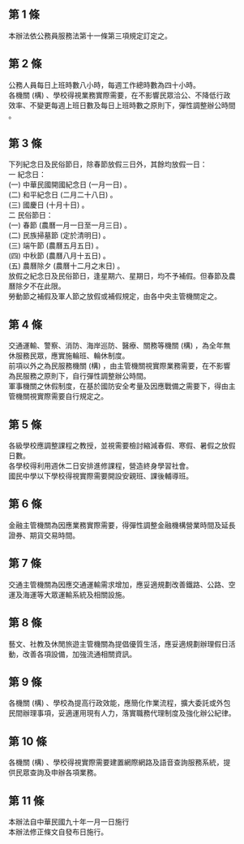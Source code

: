 第 1 條
-------
本辦法依公務員服務法第十一條第三項規定訂定之。

第 2 條
-------
公務人員每日上班時數八小時，每週工作總時數為四十小時。  
各機關 (構) 、學校得視業務實際需要，在不影響民眾洽公、不降低行政  
效率、不變更每週上班日數及每日上班時數之原則下，彈性調整辦公時間  
。

第 3 條
-------
下列紀念日及民俗節日，除春節放假三日外，其餘均放假一日：  
一  紀念日：  
 (一) 中華民國開國紀念日 (一月一日) 。  
 (二) 和平紀念日 (二月二十八日) 。  
 (三) 國慶日 (十月十日) 。  
二  民俗節日：  
 (一) 春節 (農曆一月一日至一月三日) 。  
 (二) 民族掃墓節 (定於清明日) 。  
 (三) 端午節 (農曆五月五日) 。  
 (四) 中秋節 (農曆八月十五日) 。  
 (五) 農曆除夕 (農曆十二月之末日) 。  
放假之紀念日及民俗節日，逢星期六、星期日，均不予補假。但春節及農  
曆除夕不在此限。  
勞動節之補假及軍人節之放假或補假規定，由各中央主管機關定之。

第 4 條
-------
交通運輸、警察、消防、海岸巡防、醫療、關務等機關 (構) ，為全年無  
休服務民眾，應實施輪班、輪休制度。  
前項以外之為民服務機關 (構) ，由主管機關視實際業務需要，在不影響  
為民服務之原則下，自行彈性調整辦公時間。  
軍事機關之休假制度，在基於國防安全考量及因應戰備之需要下，得由主  
管機關視實際需要自行規定之。

第 5 條
-------
各級學校應調整課程之教授，並視需要檢討縮減春假、寒假、暑假之放假  
日數。  
各學校得利用週休二日安排進修課程，營造終身學習社會。  
國民中學以下學校得視實際需要開設安親班、課後輔導班。

第 6 條
-------
金融主管機關為因應業務實際需要，得彈性調整金融機構營業時間及延長  
證券、期貨交易時間。

第 7 條
-------
交通主管機關為因應交通運輸需求增加，應妥適規劃改善鐵路、公路、空  
運及海運等大眾運輸系統及相關設施。

第 8 條
-------
藝文、社教及休閒旅遊主管機關為提倡優質生活，應妥適規劃辦理假日活  
動，改善各項設備，加強流通相關資訊。

第 9 條
-------
各機關 (構) 、學校為提高行政效能，應簡化作業流程，擴大委託或外包  
民間辦理事項，妥適運用現有人力，落實職務代理制度及強化辦公紀律。

第 10 條
--------
各機關 (構) 、學校得視實際需要建置網際網路及語音查詢服務系統，提  
供民眾查詢及申辦各項業務。

第 11 條
--------
本辦法自中華民國九十年一月一日施行  
本辦法修正條文自發布日施行。

